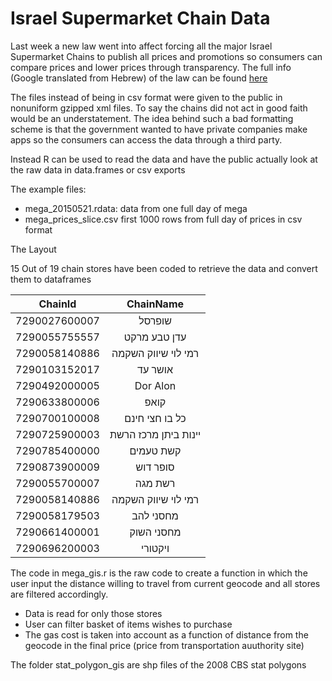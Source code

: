 # Israel Supermarket Chain Data 
Last week a new law went into affect forcing all the major Israel Supermarket Chains to publish all prices and promotions so consumers can compare prices and lower prices through transparency. The full info (Google translated from Hebrew) of the law can be found [here](https://goo.gl/nan0Is)

The files instead of being in csv format were given to the public in nonuniform gzipped xml files. To say the chains did not act in good faith would be an understatement. The idea behind such a bad formatting scheme is that the government wanted to have private companies make apps so the consumers can access the data through a third party.

Instead R can be used to read the data and have the public actually look at the raw data in data.frames or csv exports

The example files:

  - mega_20150521.rdata: data from one full day of mega
  - mega_prices_slice.csv first 1000 rows from full day of prices in csv format


The Layout

15 Out of 19 chain stores have been coded to retrieve the data and convert them to dataframes

|    ChainId    |      ChainName       |
|:-------------:|:--------------------:|
| 7290027600007 |        שופרסל        |
| 7290055755557 |     עדן טבע מרקט     |
| 7290058140886 | רמי לוי שיווק השקמה  |
| 7290103152017 |       אושר עד        |
| 7290492000005 |       Dor Alon       |
| 7290633800006 |         קואפ         |
| 7290700100008 |    כל בו חצי חינם    |
| 7290725900003 | יינות ביתן מרכז הרשת |
| 7290785400000 |      קשת טעמים       |
| 7290873900009 |       סופר דוש       |
| 7290055700007 |       רשת מגה        |
| 7290058140886 | רמי לוי שיווק השקמה  |
| 7290058179503 |      מחסני להב       |
| 7290661400001 |      מחסני השוק      |
| 7290696200003 |       ויקטורי        |

The code in mega_gis.r is the raw code to create a function in which the user input the distance willing to travel from current geocode and all stores are filtered accordingly.

  - Data is read for only those stores
  - User can filter basket of items wishes to purchase
  - The gas cost is taken into account as a function of distance from the geocode in the final price (price from transportation auuthority site)
  
The folder stat_polygon_gis are shp files of the 2008 CBS stat polygons